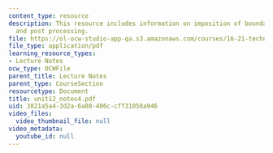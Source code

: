 ```yaml
---
content_type: resource
description: This resource includes information on imposition of boundary conditions,
  and post processing.
file: https://ol-ocw-studio-app-qa.s3.amazonaws.com/courses/16-21-techniques-for-structural-analysis-and-design-spring-2005/3821a5a43d2a6a88406ccff31058a946_unit12_notes4.pdf
file_type: application/pdf
learning_resource_types:
- Lecture Notes
ocw_type: OCWFile
parent_title: Lecture Notes
parent_type: CourseSection
resourcetype: Document
title: unit12_notes4.pdf
uid: 3821a5a4-3d2a-6a88-406c-cff31058a946
video_files:
  video_thumbnail_file: null
video_metadata:
  youtube_id: null
---
```

